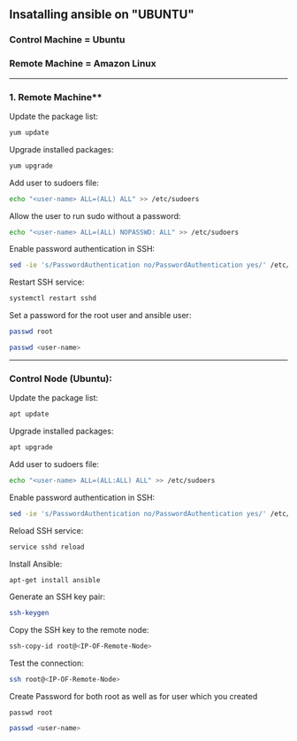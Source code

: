 

## Insatalling ansible on **"UBUNTU"**
### Control Machine = Ubuntu
### Remote Machine = Amazon Linux
---
### 1.  Remote Machine**

Update the package list:
   ```bash
   yum update
   ```

Upgrade installed packages:
   ```bash
   yum upgrade
   ```

Add user to sudoers file:
   ```bash
   echo "<user-name> ALL=(ALL) ALL" >> /etc/sudoers
   ```

Allow the user to run sudo without a password:
   ```bash
   echo "<user-name> ALL=(ALL) NOPASSWD: ALL" >> /etc/sudoers
   ```

Enable password authentication in SSH:
   ```bash
   sed -ie 's/PasswordAuthentication no/PasswordAuthentication yes/' /etc/ssh/sshd_config
   ```

Restart SSH service:
   ```bash
   systemctl restart sshd
   ```

Set a password for the root user and ansible user:
   ```bash
   passwd root
   ```

   ```bash
   passwd <user-name>
   ```

------
### Control Node (Ubuntu):

Update the package list:
   ```bash
   apt update
   ```

Upgrade installed packages:
   ```bash
   apt upgrade
   ```

Add user to sudoers file:
   ```bash
   echo "<user-name> ALL=(ALL:ALL) ALL" >> /etc/sudoers
   ```

Enable password authentication in SSH:
   ```bash
   sed -ie 's/PasswordAuthentication no/PasswordAuthentication yes/' /etc/ssh/sshd_config
   ```

Reload SSH service:
   ```bash
   service sshd reload
   ```

Install Ansible:
   ```bash
   apt-get install ansible
   ```

Generate an SSH key pair:
   ```bash
   ssh-keygen
   ```

Copy the SSH key to the remote node:
   ```bash
   ssh-copy-id root@<IP-OF-Remote-Node>
   ```

Test the connection:
   ```bash
   ssh root@<IP-OF-Remote-Node>
   ```
Create Password for both root as well as for user which you created

   ```
   passwd root
   ```

   ```bash
   passwd <user-name>
   ```


